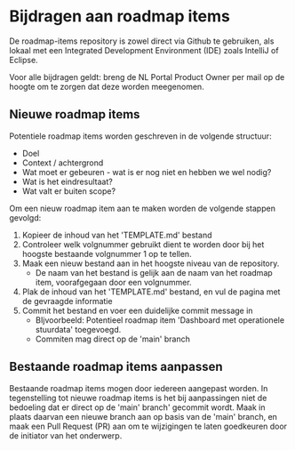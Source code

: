 # Bijdragen aan roadmap items

De roadmap-items repository is zowel direct via Github te gebruiken, als lokaal met een Integrated Development Environment (IDE) zoals IntelliJ of Eclipse.

Voor alle bijdragen geldt: breng de NL Portal Product Owner per mail op de hoogte om te zorgen dat deze worden meegenomen.

## Nieuwe roadmap items
Potentiele roadmap items worden geschreven in de volgende structuur:

- Doel
- Context / achtergrond
- Wat moet er gebeuren - wat is er nog niet en hebben we wel nodig?
- Wat is het eindresultaat?
- Wat valt er buiten scope?

Om een nieuw roadmap item aan te maken worden de volgende stappen gevolgd:
1. Kopieer de inhoud van het 'TEMPLATE.md' bestand
2. Controleer welk volgnummer gebruikt dient te worden door bij het hoogste bestaande volgnummer 1 op te tellen.
3. Maak een nieuw bestand aan in het hoogste niveau van de repository. 
   * De naam van het bestand is gelijk aan de naam van het roadmap item, voorafgegaan door een volgnummer.
4. Plak de inhoud van het 'TEMPLATE.md' bestand, en vul de pagina met de gevraagde informatie
5. Commit het bestand en voer een duidelijke commit message in
   * BIjvoorbeeld: Potentieel roadmap item 'Dashboard met operationele stuurdata' toegevoegd. 
   * Commiten mag direct op de 'main' branch

## Bestaande roadmap items aanpassen
Bestaande roadmap items mogen door iedereen aangepast worden. 
In tegenstelling tot nieuwe roadmap items is het bij aanpassingen niet de bedoeling dat er direct op de 'main' branch' gecommit wordt. 
Maak in plaats daarvan een nieuwe branch aan op basis van de 'main' branch, en maak een Pull Request (PR) aan om te wijzigingen te laten goedkeuren door de initiator van het onderwerp.
